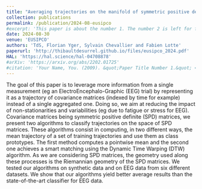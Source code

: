 ```yaml
---
title: "Averaging trajectories on the manifold of symmetric positive definite matrices"
collection: publications
permalink: /publication/2024-08-eusipco
#excerpt: 'This paper is about the number 1. The number 2 is left for future work.'
date: 2024-08-30
venue: 'EUSIPCO'
authors: 'TdS, Florian Yger, Sylvain Chevallier and Fabien Lotte'
paperurl: 'http://thibaultdesurrel.github.io/files/eusipco_2024.pdf'
HAL: 'https://hal.science/hal-04708878'
#arXiv: 'https://arxiv.org/abs/2202.01725'
#citation: 'Your Name, You. (2009). &quot;Paper Title Number 1.&quot; <i>Journal 1</i>. 1(1).'
---
```



The goal of this paper is to leverage more information from a single measurement (eg an ElectroEncephalo-Graphic (EEG) trial) by representing it as a trajectory of covariance matrices (indexed by time for example) instead of a single aggregated one. Doing so, we aim at reducing the impact of non-stationarities and variabilities (eg due to fatigue or stress for EEG). Covariance matrices being symmetric positive definite (SPD) matrices, we present two algorithms to classify trajectories on the space of SPD matrices. These algorithms consist in computing, in two different ways, the mean trajectory of a set of training trajectories and use them as class prototypes. The first method computes a pointwise mean and the second one achieves a smart matching using the Dynamic Time Warping (DTW) algorithm. As we are considering SPD matrices, the geometry used along these processes is the Riemannian geometry of the SPD matrices. We tested our algorithms on synthetic data and on EEG data from six different datasets. We show that our algorithms yield better average results than the state-of-the-art classifier for EEG data.
